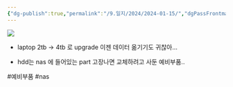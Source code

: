 ```yaml
---
{"dg-publish":true,"permalink":"/9.일지/2024/2024-01-15/","dgPassFrontmatter":true,"noteIcon":""}
---
```




![](https://i.imgur.com/8zhxAfn.png)

- laptop 2tb -> 4tb 로 upgrade
	이젠 데이터 옮기기도 귀찮아...

- hdd는 nas 에 들어있는 part 고장나면 교체하려고 사둔 예비부품..

#예비부품 #nas